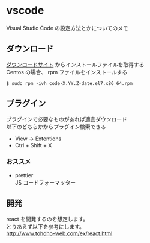 # vscode

Visual Studio Code の設定方法とかについてのメモ  

## ダウンロード
[ダウンロードサイト](https://code.visualstudio.com/download) からインストールファイルを取得する  
Centos の場合、 rpm ファイルをインストールする  
```shell
$ sudo rpm -ivh code-X.YY.Z-date.el7.x86_64.rpm
```

## プラグイン
プラグインで必要なものがあれば適宜ダウンロード  
以下のどちらかからプラグイン検索できる  
- View -> Extentions
- Ctrl + Shift + X

### おススメ
- prettier  
JS コードフォーマッター  

## 開発

react を開発するのを想定します。  
とりあえず以下を参考にします。  
http://www.tohoho-web.com/ex/react.html
